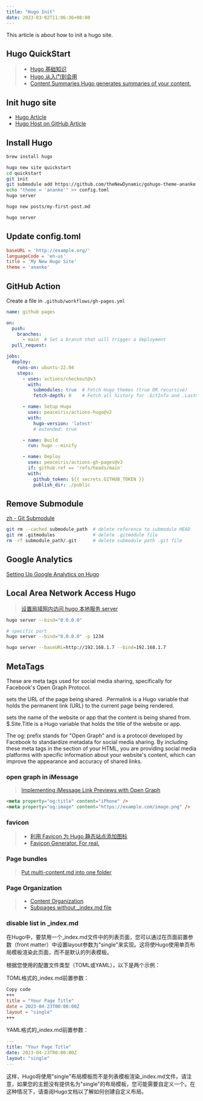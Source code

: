 ```yaml
---
title: "Hugo Init"
date: 2023-03-02T11:06:36+08:00
---
```


This article is about how to init a hugo site.

<!--more-->

## Hugo QuickStart

> * [Hugo 基础知识](https://github.com/heartnn/hugo-theme-test/blob/master/README.md)
> * [Hugo 从入门到会用](https://olowolo.com/post/hugo-quick-start/)
> * [Content Summaries Hugo generates summaries of your content.](https://gohugo.io/content-management/summaries/)

## Init hugo site

* [Hugo Article](https://gohugo.io/getting-started/quick-start/)
* [Hugo Host on GitHub Article](https://gohugo.io/hosting-and-deployment/hosting-on-github/#types-of-github-pages)

## Install Hugo

```sh
brew install hugo

hugo new site quickstart
cd quickstart
git init
git submodule add https://github.com/theNewDynamic/gohugo-theme-ananke themes/ananke
echo "theme = 'ananke'" >> config.toml
hugo server

hugo new posts/my-first-post.md

hugo server
```

## Update config.toml

```toml
baseURL = 'http://example.org/'
languageCode = 'en-us'
title = 'My New Hugo Site'
theme = 'ananke'
```

## GitHub Action

Create a file in `.github/workflows/gh-pages.yml`

```yml
name: github pages

on:
  push:
    branches:
      - main  # Set a branch that will trigger a deployment
  pull_request:

jobs:
  deploy:
    runs-on: ubuntu-22.04
    steps:
      - uses: actions/checkout@v3
        with:
          submodules: true  # Fetch Hugo themes (true OR recursive)
          fetch-depth: 0    # Fetch all history for .GitInfo and .Lastmod

      - name: Setup Hugo
        uses: peaceiris/actions-hugo@v2
        with:
          hugo-version: 'latest'
          # extended: true

      - name: Build
        run: hugo --minify

      - name: Deploy
        uses: peaceiris/actions-gh-pages@v3
        if: github.ref == 'refs/heads/main'
        with:
          github_token: ${{ secrets.GITHUB_TOKEN }}
          publish_dir: ./public
```

## Remove Submodule

[zh - Git Submodule](https://www.littlezhang.com/2020/01/%E5%A6%82%E4%BD%95%E6%8A%8A-git-submodule-%E5%8F%98%E6%88%90%E6%99%AE%E9%80%9A%E6%96%87%E4%BB%B6%E5%A4%B9/)

```sh
git rm --cached submodule_path  # delete reference to submodule HEAD 
git rm .gitmodules              # delete .gitmodule file
rm -rf submodule_path/.git      # delete submodule path .git file
```

## Google Analytics

[Setting Up Google Analytics on Hugo](http://cloudywithachanceofdevops.com/posts/2018/05/17/setting-up-google-analytics-on-hugo/#step-2-getting-your-google-analytics-tracking-id-for-your-property)

## Local Area Network Access Hugo

> [设置局域网内访问 hugo 本地服务 server](https://it-boyer.github.io/post/old/设置局域网内访问hugo本地服务server/)

```sh
hugo server --bind="0.0.0.0"

# specific port
hugo server --bind="0.0.0.0" -p 1234

hugo server --baseURL=http://192.168.1.7 --bind=192.168.1.7   
```

## MetaTags

These are meta tags used for social media sharing, specifically for Facebook's Open Graph Protocol.

<meta property="og:url" content="{{ .Permalink }}" /> sets the URL of the page being shared. .Permalink is a Hugo variable that holds the permanent link (URL) to the current page being rendered.

<meta property="og:site_name" content="{{ $.Site.Title }}" /> sets the name of the website or app that the content is being shared from. $.Site.Title is a Hugo variable that holds the title of the website or app.

The og: prefix stands for "Open Graph" and is a protocol developed by Facebook to standardize metadata for social media sharing. By including these meta tags in the <head> section of your HTML, you are providing social media platforms with specific information about your website's content, which can improve the appearance and accuracy of shared links.

### open graph in iMessage

> [Implementing iMessage Link Previews with Open Graph](https://scottbartell.com/2019/03/05/implementing-imessage-link-previews/)

```html
<meta property="og:title" content="iPhone" />
<meta property="og:image" content="https://example.com/image.png" />
```

### favicon

> * [利用 Favicon 为 Hugo 静态站点添加图标](https://ibrights.github.io/post/blog20210527/)
> * [Favicon Generator. For real.](https://realfavicongenerator.net/)

### Page bundles

> [Put multi-content.md into one folder](https://discourse.gohugo.io/t/put-multiple-content-md-files-into-one-file/26198)

### Page Organization 

> * [Content Organization](https://gohugo.io/content-management/organization/)
> * [Subpages without _index.md file](https://discourse.gohugo.io/t/subpages-without-index-md-file/32358/3)

### disable list in _index.md

在Hugo中，要禁用一个_index.md文件中的列表页面，您可以通过在页面前置参数（front matter）中设置layout参数为"single"来实现。这将使Hugo使用单页布局模板渲染此页面，而不是默认的列表模板。

根据您使用的配置文件类型（TOML或YAML），以下是两个示例：

TOML格式的_index.md前置参数：

```makefile
Copy code
+++
title = "Your Page Title"
date = 2023-04-23T00:00:00Z
layout = "single"
+++
```

YAML格式的_index.md前置参数：
```yaml
---
title: "Your Page Title"
date: 2023-04-23T00:00:00Z
layout: "single"
---
```

这样，Hugo将使用"single"布局模板而不是列表模板渲染_index.md文件。请注意，如果您的主题没有提供名为"single"的布局模板，您可能需要自定义一个。在这种情况下，请查阅Hugo文档以了解如何创建自定义布局。